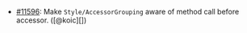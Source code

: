 * [#11596](https://github.com/rubocop/rubocop/issues/11596): Make `Style/AccessorGrouping` aware of method call before accessor. ([@koic][])
